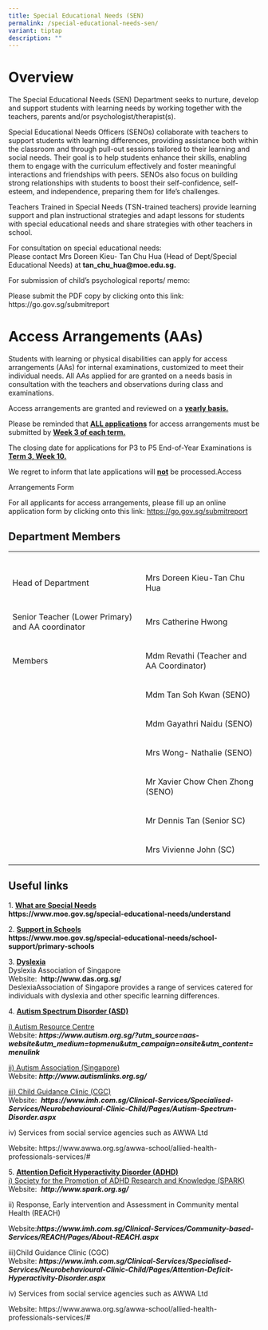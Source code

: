 ```yaml
---
title: Special Educational Needs (SEN)
permalink: /special-educational-needs-sen/
variant: tiptap
description: ""
---
```

<h1>Overview</h1>
<p></p>
<p></p>
<p>The Special Educational Needs (SEN) Department seeks to nurture, develop
and support students with learning needs by working together with the teachers,
parents and/or psychologist/therapist(s).</p>
<p>Special Educational Needs Officers (SENOs) collaborate with teachers to
support students with learning differences, providing assistance both within
the classroom and through pull-out sessions tailored to their learning
and social needs. Their goal is to help students enhance their skills,
enabling them to engage with the curriculum effectively and foster meaningful
interactions and friendships with peers. SENOs also focus on building strong
relationships with students to boost their self-confidence, self-esteem,
and independence, preparing them for life’s challenges.</p>
<p>Teachers Trained in Special Needs (TSN-trained teachers) provide learning
support and plan instructional strategies and adapt lessons for students
with special educational needs and share strategies with other teachers
in school.</p>
<p>For consultation on special educational needs:&nbsp;
<br>Please contact Mrs Doreen Kieu- Tan Chu Hua (Head of Dept/Special Educational
Needs) at&nbsp;<strong><a rel="noopener noreferrer nofollow" target="_blank">tan_chu_hua@moe.edu.sg</a>.</strong>
</p>
<p>For submission of child’s psychological reports/ memo:</p>
<p>Please submit the PDF copy by clicking onto this link: <a rel="noopener noreferrer nofollow" target="_blank">https://go.gov.sg/submitreport</a>
</p>
<p></p>
<h1>Access Arrangements (AAs)</h1>
<p>Students with learning or physical disabilities can apply for access arrangements
(AAs) for internal examinations, customized to meet their individual needs.
All AAs applied for are granted on a needs basis in consultation with the
teachers and observations during class and examinations.</p>
<p>Access arrangements are granted and reviewed on a <strong><u>yearly basis.</u></strong>
</p>
<p>Please be reminded that <strong><u>ALL applications</u></strong> for access
arrangements must be submitted by <strong><u>Week 3 of each term.</u></strong>
</p>
<p>The closing date for applications for P3 to P5 End-of-Year Examinations
is <strong><u>Term 3, Week 10.</u></strong>
</p>
<p>We regret to inform that late applications will <strong><u>not</u></strong> be
processed.Access</p>
<p>Arrangements Form</p>
<p>For all applicants for access arrangements, please fill up an online application
form by clicking onto this link: <a href="https://go.gov.sg/submitreport" rel="noopener noreferrer nofollow" target="_blank">https://go.gov.sg/submitreport</a>
</p>
<p></p>
<p></p>
<p></p>
<h2>Department Members</h2>
<table style="minWidth: 50px">
<colgroup>
<col>
<col>
</colgroup>
<tbody>
<tr>
<th rowspan="1" colspan="1">
<p></p>
</th>
<td rowspan="1" colspan="1">
<p></p>
</td>
</tr>
<tr>
<td rowspan="1" colspan="1">
<p>Head of Department</p>
</td>
<td rowspan="1" colspan="1">
<p>Mrs Doreen Kieu-Tan Chu Hua</p>
</td>
</tr>
<tr>
<td rowspan="1" colspan="1">
<p>Senior Teacher (Lower Primary) and AA coordinator</p>
</td>
<td rowspan="1" colspan="1">
<p>Mrs Catherine Hwong</p>
<p></p>
</td>
</tr>
<tr>
<td rowspan="1" colspan="1">
<p>Members</p>
</td>
<td rowspan="1" colspan="1">
<p>Mdm Revathi (Teacher and AA Coordinator)</p>
</td>
</tr>
<tr>
<td rowspan="1" colspan="1">
<p></p>
</td>
<td rowspan="1" colspan="1">
<p>Mdm Tan Soh Kwan (SENO)</p>
</td>
</tr>
<tr>
<td rowspan="1" colspan="1">
<p></p>
</td>
<td rowspan="1" colspan="1">
<p>Mdm Gayathri Naidu (SENO)</p>
</td>
</tr>
<tr>
<td rowspan="1" colspan="1">
<p></p>
</td>
<td rowspan="1" colspan="1">
<p>Mrs Wong- Nathalie (SENO)</p>
</td>
</tr>
<tr>
<td rowspan="1" colspan="1">
<p></p>
</td>
<td rowspan="1" colspan="1">
<p>Mr Xavier Chow Chen Zhong (SENO)</p>
</td>
</tr>
<tr>
<td rowspan="1" colspan="1">
<p></p>
</td>
<td rowspan="1" colspan="1">
<p>Mr Dennis Tan (Senior SC)</p>
</td>
</tr>
<tr>
<td rowspan="1" colspan="1">
<p></p>
</td>
<td rowspan="1" colspan="1">
<p>Mrs Vivienne John (SC)</p>
</td>
</tr>
</tbody>
</table>
<p></p>
<p></p>
<h2>Useful links</h2>
<p>1.&nbsp;<strong><u>What are Special Needs</u></strong>
<br><strong><a rel="noopener noreferrer nofollow" target="_blank">https://www.moe.gov.sg/special-educational-needs/understand</a></strong>
</p>
<p>2.&nbsp;<strong><u>Support in Schools</u></strong>
<br><strong><a rel="noopener noreferrer nofollow" target="_blank">https://www.moe.gov.sg/special-educational-needs/school-support/primary-schools</a></strong>
</p>
<p>3.&nbsp;<strong><u>Dyslexia</u></strong>
<br>Dyslexia Association of Singapore
<br>Website:&nbsp;&nbsp;<strong><a rel="noopener noreferrer nofollow" target="_blank">http://www.das.org.sg/</a></strong>
<a rel="noopener noreferrer nofollow" target="_blank">
<br>Deslexia</a>Association of Singapore provides a range of services catered
for individuals with dyslexia and other specific learning differences.</p>
<p>4.&nbsp;<strong><u>Autism Spectrum Disorder (ASD)</u></strong>
</p>
<p><u>i) Autism Resource Centre</u>
<br>Website:&nbsp;<strong><em><a rel="noopener noreferrer nofollow" target="_blank">https://www.autism.org.sg/?utm_source=aas-website&amp;utm_medium=topmenu&amp;utm_campaign=onsite&amp;utm_content=menulink</a></em></strong>
</p>
<p><u>ii) Autism Association (Singapore)</u>
<br>Website:&nbsp;<strong><em><a rel="noopener noreferrer nofollow" target="_blank">http://www.autismlinks.org.sg/</a></em></strong>
</p>
<p><u>iii) Child Guidance Clinic (CGC)</u>
<br>Website:&nbsp;&nbsp;<strong><em><a rel="noopener noreferrer nofollow" target="_blank">https://www.imh.com.sg/Clinical-Services/Specialised-Services/Neurobehavioural-Clinic-Child/Pages/Autism-Spectrum-Disorder.aspx</a></em></strong>
</p>
<p>iv) Services from social service agencies such as AWWA Ltd</p>
<p>Website: <a rel="noopener noreferrer nofollow" target="_blank">https://www.awwa.org.sg/awwa-school/allied-health-professionals-services/#</a>
</p>
<p></p>
<p>5.&nbsp;<strong><u>Attention Deficit Hyperactivity Disorder (ADHD)</u></strong>
<br><u>i) Society for the Promotion of ADHD Research and Knowledge (SPARK)</u>
<br>Website:&nbsp;&nbsp;<strong><em><a rel="noopener noreferrer nofollow" target="_blank">http://www.spark.org.sg/</a></em></strong>
</p>
<p>ii) Response, Early intervention and Assessment in Community mental Health
(REACH)</p>
<p>Website:<strong><em><a rel="noopener noreferrer nofollow" target="_blank">https://www.imh.com.sg/Clinical-Services/Community-based-Services/REACH/Pages/About-REACH.aspx</a></em></strong>
</p>
<p>iii)Child Guidance Clinic (CGC)
<br>Website:&nbsp;<strong><em><a rel="noopener noreferrer nofollow" target="_blank">https://www.imh.com.sg/Clinical-Services/Specialised-Services/Neurobehavioural-Clinic-Child/Pages/Attention-Deficit-Hyperactivity-Disorder.aspx</a></em></strong>
</p>
<p>iv) Services from social service agencies such as AWWA Ltd</p>
<p>Website: <a rel="noopener noreferrer nofollow" target="_blank">https://www.awwa.org.sg/awwa-school/allied-health-professionals-services/#</a>
</p>
<p></p>
<p></p>
<p></p>
<p></p>
<p></p>
<p></p>
<p></p>